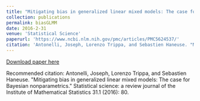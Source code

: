 ```yaml
---
title: "Mitigating bias in generalized linear mixed models: The case for Bayesian nonparametrics."
collection: publications
permalink: biasGLMM
date: 2016-2-31
venue: 'Statistical Science'
paperurl: 'https://www.ncbi.nlm.nih.gov/pmc/articles/PMC5624537/'
citation: 'Antonelli, Joseph, Lorenzo Trippa, and Sebastien Haneuse. "Mitigating bias in generalized linear mixed models: The case for Bayesian nonparametrics." Statistical science: a review journal of the Institute of Mathematical Statistics 31.1 (2016): 80.'
---
```


[Download paper here](https://www.ncbi.nlm.nih.gov/pmc/articles/PMC5624537/)

Recommended citation: Antonelli, Joseph, Lorenzo Trippa, and Sebastien Haneuse. "Mitigating bias in generalized linear mixed models: The case for Bayesian nonparametrics." Statistical science: a review journal of the Institute of Mathematical Statistics 31.1 (2016): 80.
